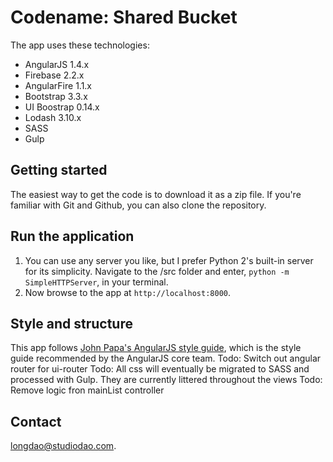 # Codename: Shared Bucket

The app uses these technologies:

* AngularJS 1.4.x
* Firebase 2.2.x
* AngularFire 1.1.x
* Bootstrap 3.3.x
* UI Boostrap 0.14.x
* Lodash 3.10.x
* SASS
* Gulp

## Getting started

The easiest way to get the code is to download it as a zip file. If you're familiar with Git and Github, you can also clone the repository.

## Run the application

1. You can use any server you like, but I prefer Python 2's built-in server for its simplicity.
Navigate to the /src folder and enter, `python -m SimpleHTTPServer`, in your terminal.
3. Now browse to the app at `http://localhost:8000`.

## Style and structure

This app follows [John Papa's AngularJS style guide](https://github.com/johnpapa/angular-styleguide),
which is the style guide recommended by the AngularJS core team.
Todo: Switch out angular router for ui-router
Todo: All css will eventually be migrated to SASS and processed with Gulp. They are currently littered throughout the views
Todo: Remove logic fron mainList controller

## Contact

longdao@studiodao.com.
